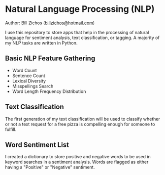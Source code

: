 # Natural Language Processing (NLP)

Author: Bill Zichos (billzichos@hotmail.com)

I use this repository to store apps that help in the processing of natural language for sentiment analysis, text classification, or tagging.  A majority of my NLP tasks are written in Python.

## Basic NLP Feature Gathering
* Word Count
* Sentence Count
* Lexical Diversity
* Misspellings Search
* Word Length Frequency Distribution

## Text Classification
The first generation of my text classification will be used to classify whether or not a text request for a free pizza is compelling enough for someone to fulfill.

## Word Sentiment List
I created a dictionary to store positive and negative words to be used in keyword searches in a sentiment analysis.  Words are flagged as either having a "Positive" or "Negative" sentiment.
